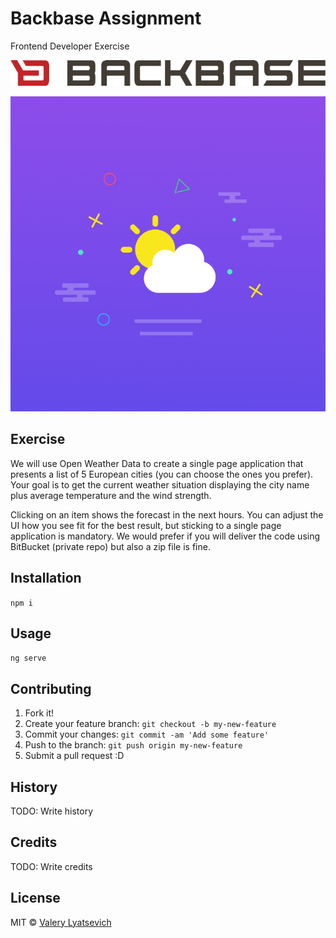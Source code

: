 # Backbase Assignment

Frontend Developer Exercise

![](src/assets/img/backbase.png)

![](src/assets/img/cover.png)

## Exercise

We will use Open Weather Data to create a single page application that presents a list of 5 European cities (you can choose the ones you prefer). Your goal is to get the current weather situation displaying the city name plus average temperature and the wind strength. 

Clicking on an item shows the forecast in the next hours. You can adjust the UI how you see fit for the best result, but sticking to a single page application is mandatory. We would prefer if you will deliver the code using BitBucket (private repo) but also a zip file is fine.

## Installation
`
npm i
`

## Usage
`
ng serve
`

## Contributing

1. Fork it!
2. Create your feature branch: `git checkout -b my-new-feature`
3. Commit your changes: `git commit -am 'Add some feature'`
4. Push to the branch: `git push origin my-new-feature`
5. Submit a pull request :D

## History

TODO: Write history

## Credits

TODO: Write credits

## License

MIT © [Valery Lyatsevich](http://lyatsevich.com)
